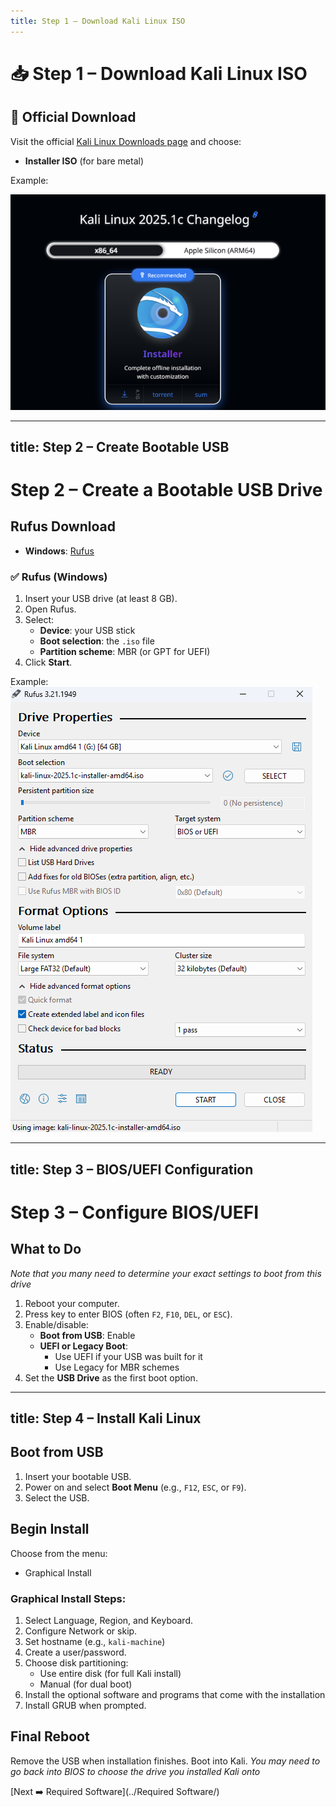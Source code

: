 ```yaml
---
title: Step 1 – Download Kali Linux ISO
---
```


# 📥 Step 1 – Download Kali Linux ISO

## 🔗 Official Download

Visit the official [Kali Linux Downloads page](https://www.kali.org/get-kali/) and choose:

- **Installer ISO** (for bare metal)

Example:

![Image](images/1.png)

---
title: Step 2 – Create Bootable USB
---

# Step 2 – Create a Bootable USB Drive

## Rufus Download

- **Windows**: [Rufus](https://rufus.ie)

### ✅ Rufus (Windows)

1. Insert your USB drive (at least 8 GB).
2. Open Rufus.
3. Select:
   - **Device**: your USB stick
   - **Boot selection**: the `.iso` file
   - **Partition scheme**: MBR (or GPT for UEFI)
4. Click **Start**.

Example:
![Image](images/2.png)


---
title: Step 3 – BIOS/UEFI Configuration
---

# Step 3 – Configure BIOS/UEFI

## What to Do
*Note that you many need to determine your exact settings to boot from this drive*

1. Reboot your computer.
2. Press key to enter BIOS (often `F2`, `F10`, `DEL`, or `ESC`).
3. Enable/disable:
   - **Boot from USB**: Enable
   - **UEFI or Legacy Boot**:
     - Use UEFI if your USB was built for it
     - Use Legacy for MBR schemes
4. Set the **USB Drive** as the first boot option.


---
title: Step 4 – Install Kali Linux
---

## Boot from USB

1. Insert your bootable USB.
2. Power on and select **Boot Menu** (e.g., `F12`, `ESC`, or `F9`).
3. Select the USB.

## Begin Install

Choose from the menu:

- Graphical Install

### Graphical Install Steps:

1. Select Language, Region, and Keyboard.
2. Configure Network or skip.
3. Set hostname (e.g., `kali-machine`)
4. Create a user/password.
5. Choose disk partitioning:
   - Use entire disk (for full Kali install)
   - Manual (for dual boot)
6. Install the optional software and programs that come with the installation
7. Install GRUB when prompted.

## Final Reboot

Remove the USB when installation finishes. Boot into Kali. 
*You may need to go back into BIOS to choose the drive you installed Kali onto*

[Next ➡️ Required Software](../Required Software/)